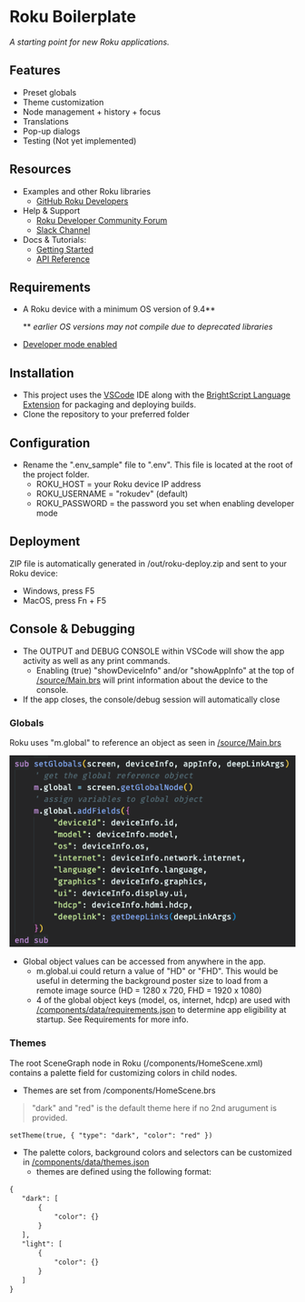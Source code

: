 # Roku Boilerplate
_A starting point for new Roku applications._



## Features
* Preset globals
* Theme customization
* Node management + history + focus
* Translations
* Pop-up dialogs
* Testing (Not yet implemented)



## Resources
* Examples and other Roku libraries
    * [GitHub Roku Developers](https://github.com/rokudev)
* Help & Support
    * [Roku Developer Community Forum](https://community.roku.com/t5/Roku-Developer-Program/bd-p/roku-developer-program)
    * [Slack Channel](https://join.slack.com/t/rokudevelopers/shared_invite/enQtMzgyODg0ODY0NDM5LTM0N2UzYWExOGVlMTRlNGI2OTQ0ODA0Y2ZmMzFhZmMwMWEzNWI2MGM1YzFkZDVkZDNiNjYzYTgwODczNGQ2NDY)
* Docs & Tutorials:
    * [Getting Started](https://developer.roku.com/docs/developer-program/getting-started/roku-dev-prog.md)
    * [API Reference](https://developer.roku.com/docs/references/references-overview.md)


 ## Requirements
 * A Roku device with a minimum OS version of 9.4**

    ** _earlier OS versions may not compile due to deprecated libraries_

 * [Developer mode enabled](https://developer.roku.com/docs/developer-program/getting-started/developer-setup.md)


 ## Installation
 * This project uses the [VSCode](https://code.visualstudio.com/) IDE along with the [BrightScript Language Extension](https://marketplace.visualstudio.com/items?itemName=RokuCommunity.brightscript) for packaging and deploying builds.
 * Clone the repository to your preferred folder


 ## Configuration
 * Rename the ".env_sample" file to ".env". This file is located at the root of the project folder.
    * ROKU_HOST = your Roku device IP address
    * ROKU_USERNAME = "rokudev" (default)
    * ROKU_PASSWORD = the password you set when enabling developer mode


## Deployment
ZIP file is automatically generated in /out/roku-deploy.zip and sent to your Roku device:
* Windows, press F5
* MacOS, press Fn + F5


## Console & Debugging
* The OUTPUT and DEBUG CONSOLE within VSCode will show the app activity as well as any print commands.
    * Enabling (true) "showDeviceInfo" and/or "showAppInfo" at the top of [/source/Main.brs](/source/Main.brs) will print information about the device to the console.
* If the app closes, the console/debug session will automatically close


### Globals
Roku uses "m.global" to reference an object as seen in [/source/Main.brs](/source/Main.brs)

![Screenshot](/docs/images/globals.png)

* Global object values can be accessed from anywhere in the app.
    * m.global.ui could return a value of "HD" or "FHD". This would be useful in determing the background poster size to load from a remote image source (HD = 1280 x 720, FHD = 1920 x 1080)
    * 4 of the global object keys (model, os, internet, hdcp) are used with [/components/data/requirements.json](/components/data/requirements.json) to determine app eligibility at startup. See Requirements for more info.


### Themes
The root SceneGraph node in Roku (/components/HomeScene.xml) contains a palette field for customizing colors in child nodes.
 * Themes are set from /components/HomeScene.brs
 > "dark" and "red" is the default theme here if no 2nd arugument is provided.
 ```
 setTheme(true, { "type": "dark", "color": "red" })
 ```
 * The palette colors, background colors and selectors can be customized in [/components/data/themes.json](/components/data/themes.json) 
    * themes are defined using the following format:
 ```
 {
    "dark": [
        {
            "color": {}
        }
    ],
    "light": [
        {
            "color": {}
        }
    ]
}
 ```
